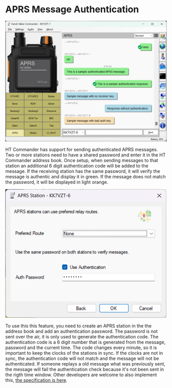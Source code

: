 # APRS Message Authentication

![image](https://github.com/Ylianst/HTCommander/blob/main/docs/images/ht-auth-aprs-messages.png?raw=true)

HT Commander has support for sending authenticated APRS messages. Two or more stations need to have a shared password and enter it in the HT Commander address book. Once setup, when sending messages to that station an additional 6 digit authentication code will be added to the message. If the receiving station has the same password, it will verify the message is authentic and display it in green. If the message does not match the password, it will be displayed in light orange.

![image](https://github.com/Ylianst/HTCommander/blob/main/docs/images/ht-auth-aprs-messages-config.png?raw=true)

To use this this feature, you need to create an APRS station in the the address book and add an authentication password. The password is not sent over the air, it is only used to generate the authentication code. The authentication code is a 6 digit number that is generated from the message, password and the current time. The code changes every minute, so it is important to keep the clocks of the stations in sync. If the clocks are not in sync, the authentication code will not match and the message will not be authenticated. If someone replays a old message what was previously sent, the message will fail the authentication check because it's not been sent in the rigth time window. Other developers are welcome to also implement this, [the specification is here](https://github.com/Ylianst/HTCommander/blob/main/docs/Aprs-Auth-Specification.md).
